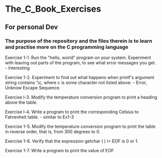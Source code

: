 # The_C_Book_Exercises
## For personal Dev
### The purpose of the repository and the files therein is to learn and practise more on the C programming language

Exercise 1-1. Run the "hello, world" program on your system. Experiment 
with leaving out parts of the program, to see what error messages you get. - Interesting

Exercise 1-2. Experiment to find out what happens when printf's argument 
string contains '\c, where c is some character not listed above. - Error, Unknow Escape Sequence.

Exercise l-3. Modify the temperature conversion program to print a heading 
above the table. 

Exercise l-4. Write a program to print the corresponding Celsius to Fahrenheit 
table. - similar to Ex1-3 

Exercise 1-5. Modify the temperature conversion program to print the table in 
reverse order, that is, from 300 degrees to 0.

Exercise 1-6. Verify that the expression getchar ( ) I= EOF is 0 or 1.

Exercise 1-7. Write a program to print the value of EOF.

